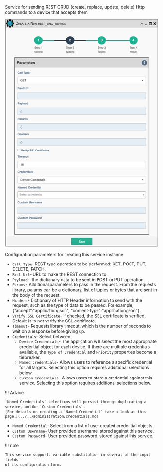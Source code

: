 Service for sending REST CRUD (create, replace, update, delete) Http 
commands to a device that accepts them

![REST Call Service](../../_static/automation/service_types/rest_call.png)

Configuration parameters for creating this service instance:

- `Call Type`- REST type operation to be performed: GET, POST, PUT, DELETE, PATCH.
- `Rest Url`- URL to make the REST connection to.
- `Payload`- The dictionary data to be sent in POST or PUT operation.
- `Params`- Additional parameters to pass in the request. From the
  requests library, params can be a dictionary, list of tuples or
  bytes that are sent in the body of the request.
- `Headers`- Dictionary of HTTP Header information to send with the
  request, such as the type of data to be passed. For example,
  {"accept":"application/json", "content-type":"application/json"}.
- `Verify SSL Certificate`- If checked, the SSL certificate is
  verified. Default is to not verify the SSL certificate.
- `Timeout`- Requests library timeout, which is the number of seconds
  to wait on a response before giving up.
- `Credentials`- Select between:
    - `Device Credentials`- The application will select the most appropriate credential
      object for each device. If there are multiple credentials available, the 
      `Type of Credential` and `Priority` properties become a tiebreaker.
    - `Named Credentials`- Allows users to reference a specific credential for all targets. Selecting this 
      option requires additional selections below.
    - `Custom Credentials`- Allows users to store a credential against this service. Selecting this 
      option requires additional selections below.
      
!!! Advice

    `Named Credentials` selections will persist through duplicating a service, unlike `Custom Credentials`. 
    [For details on creating a `Named Credential` take a look at this page.](../../administration/credentials.md) 

- `Named Credential`- Select from a list of user created credential objects. 
- `Custom Username`- User provided username, stored against this service.
- `Custom Password`- User provided password, stored against this service.


!!! note

    This service supports variable substitution in several of the input fields
    of its configuration form.
